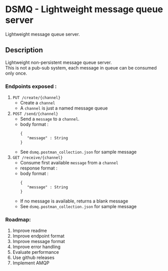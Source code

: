 # DSMQ - Lightweight message queue server

Lightweight message queue server.

## Description

Lightweight non-persistent message queue server.  
This is not a pub-sub system, each message in queue can be consumed only once.

### Endpoints exposed :

1. `PUT /create/{channel}`
   - Create a `channel`
   - A `channel` is just a named message queue
2. `POST /send/{channel}`
   - Send a `message` to a `channel`.
   - body format :
     ```
     {
        "message" : String
     }
     ```
   - See `dsmq.postman_collection.json` for sample message
3. `GET /receive/{channel}`
   - Consume first available `message` from a `channel`
   - response format :
   - body format :
     ```
     {
        "message" : String
     }
     ```
   - If no message is available, returns a blank message
   - See `dsmq.postman_collection.json` for sample message

### Roadmap:

1. Improve readme
2. Improve endpoint format
3. Improve message format
4. Improve error handling
5. Evaluate performance
6. Use github releases
7. Implement AMQP
